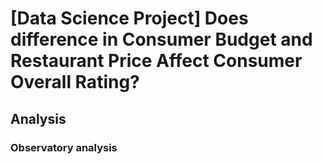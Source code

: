 # [Data Science Project] Does difference in Consumer Budget and Restaurant Price Affect Consumer Overall Rating?

## Analysis
### Observatory analysis

